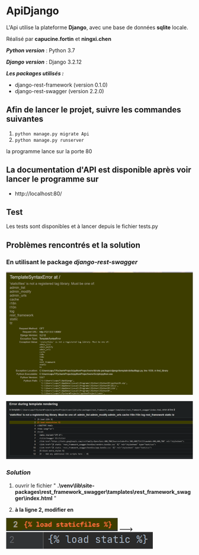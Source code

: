 # ApiDjango

L'Api utilise la plateforme **Django**, avec une base de données **sqlite** locale. 

Réalisé par **capucine.fortin** et **ningxi.chen**

_**Python version**_ : Python 3.7

_**Django version**_ : Django 3.2.12

_**Les packages utilisés :**_

- django-rest-framework (version 0.1.0)
- django-rest-swagger (version 2.2.0)

## Afin de lancer le projet, suivre les commandes suivantes
1. ```python manage.py migrate Api```
2. ```python manage.py runserver```

la programme lance sur la porte 80

## La documentation d'API est disponible après voir lancer le programme sur
- http://localhost:80/ 

## Test
 Les tests sont disponibles et à lancer depuis le fichier tests.py

## Problèmes rencontrés et la solution

### En utilisant le package _django-rest-swagger_

![img_3.png](img_3.png)

![img.png](img.png)

### ___Solution___

1. ouvrir le fichier 
" **.\venv\lib\site-packages\rest_framework_swagger\tamplates\rest_framework_swagger\index.html** "

2. **à la ligne 2, modifier <staticfiles> en <static>**

![img_1.png](img_1.png) **--->** ![img_2.png](img_2.png)

